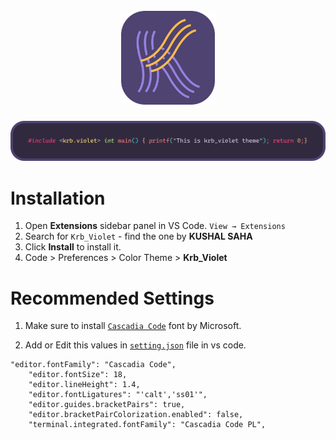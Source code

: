<h1 align="center">
  <br>
    <img src="https://github.com/krbfx/krbviolet/blob/main/icon.png" alt="logo" width="150">
</h1>

![readme](https://github.com/krbfx/krbviolet/blob/main/readme.png)

# Installation

1. Open **Extensions** sidebar panel in VS Code. `View → Extensions`
2. Search for `Krb_Violet` - find the one by **KUSHAL SAHA**
3. Click **Install** to install it.
4. Code > Preferences > Color Theme > **Krb_Violet**

# Recommended Settings
1. Make sure to install [`Cascadia Code`](https://github.com/microsoft/cascadia-code) font by Microsoft.

2. Add or Edit this values in [`setting.json`](https://github.com/krbfx/images/blob/main/Untitled.png) file in vs code.
```
"editor.fontFamily": "Cascadia Code",
    "editor.fontSize": 18,
    "editor.lineHeight": 1.4,
    "editor.fontLigatures": "'calt','ss01'",
    "editor.guides.bracketPairs": true,
    "editor.bracketPairColorization.enabled": false,
    "terminal.integrated.fontFamily": "Cascadia Code PL",
```
